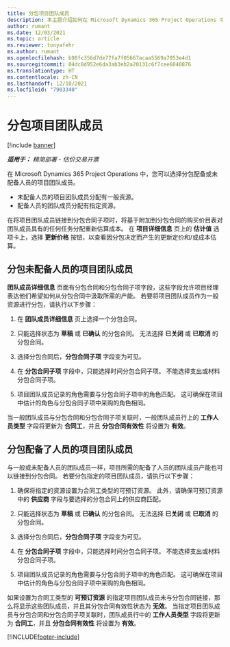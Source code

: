 ```yaml
---
title: 分包项目团队成员
description: 本主题介绍如何在 Microsoft Dynamics 365 Project Operations 中分包项目团队成员。
author: rumant
ms.date: 12/03/2021
ms.topic: article
ms.reviewer: tonyafehr
ms.author: rumant
ms.openlocfilehash: b98fc356d7de77fa7f05667acaa5569a7053e4d1
ms.sourcegitcommit: 04dc8d952e6da3ab3eb2a20131c6f7cee6040876
ms.translationtype: HT
ms.contentlocale: zh-CN
ms.lasthandoff: 12/10/2021
ms.locfileid: "7903340"
---
```

# <a name="subcontracting-project-team-members"></a>分包项目团队成员

[!include [banner](../../includes/dataverse-preview.md)]

_**适用于：** 精简部署 - 估价交易开票_

在 Microsoft Dynamics 365 Project Operations 中，您可以选择分包配备或未配备人员的项目团队成员。

- 未配备人员的项目团队成员分配有一般资源。
- 配备人员的团队成员分配有指定资源。

在将项目团队成员链接到分包合同子项时，将基于附加到分包合同的购买价目表对团队成员具有的任何任务分配重新估算成本。  在 **项目详细信息** 页上的 **估计值** 选项卡上，选择 **更新价格** 按钮，以查看因分包决定而产生的更新定价和/或成本估算。 

## <a name="subcontracting-an-unstaffed-project-team-member"></a>分包未配备人员的项目团队成员
**团队成员详细信息** 页面有分包合同和分包合同子项字段，这些字段允许项目经理表达他们希望如何从分包合同中汲取所需的产能。 若要将项目团队成员作为一般资源进行分包，请执行以下步骤：

1.  在 **团队成员详细信息** 页上选择一个分包合同。

2.  只能选择状态为 **草稿** 或 **已确认** 的分包合同。 无法选择 **已关闭** 或 **已取消** 的分包合同。 

3.  选择分包合同后，**分包合同子项** 字段变为可见。

4.  在 **分包合同子项** 字段中，只能选择时间分包合同子项。 不能选择支出或材料分包合同子项。

5.  项目团队成员记录的角色需要与分包合同子项中的角色匹配。 这可确保在项目中估计的角色与分包合同子项中采购的角色相同。 

当一般团队成员与分包合同和分包合同子项关联时，一般团队成员行上的 **工作人员类型** 字段将更新为 **合同工**，并且 **分包合同有效性** 将设置为 **有效**。

## <a name="subcontracting-a-staffed-project-team-member"></a>分包配备了人员的项目团队成员
与一般或未配备人员的团队成员一样，项目所需的配备了人员的团队成员产能也可以链接到分包合同。 若要分包指定的项目团队成员，请执行以下步骤：

1.  确保将指定的资源设置为合同工类型的可预订资源。 此外，请确保可预订资源中的 **供应商** 字段与要选择的分包合同上的供应商匹配。 

2.  只能选择状态为 **草稿** 或 **已确认** 的分包合同。 无法选择 **已关闭** 或 **已取消** 的分包合同。 

3.  选择分包合同后，**分包合同子项** 字段变为可见。

4.  在 **分包合同子项** 字段中，只能选择时间分包合同子项。 不能选择支出或材料分包合同子项。

5.  项目团队成员记录的角色需要与分包合同子项中的角色匹配。 这可确保在项目中估计的角色与分包合同子项中采购的角色相同。 

如果设置为合同工类型的 **可预订资源** 的指定项目团队成员未与分包合同链接，那么将显示这些团队成员，并且其分包合同有效性状态为 **无效**。 当指定项目团队成员与分包合同和分包合同子项关联时，团队成员行中的 **工作人员类型** 字段将更新为 **合同工**，并且 **分包合同有效性** 将设置为 **有效**。

[!INCLUDE[footer-include](../../includes/footer-banner.md)]
